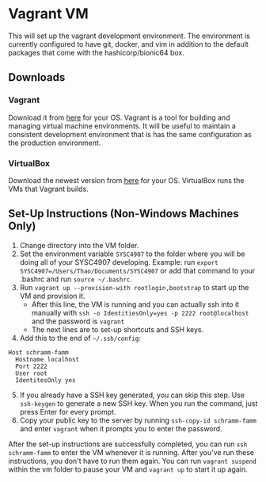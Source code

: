 # Vagrant VM
This will set up the vagrant development environment. The environment is
currently configured to have git, docker, and vim in addition to the default
packages that come with the hashicorp/bionic64 box.

## Downloads
### Vagrant
Download it from [here](https://www.vagrantup.com/downloads.html) for your OS.
Vagrant is a tool for building and managing virtual machine environments. It
will be useful to maintain a consistent development environment that is
has the same configuration as the production environment.
### VirtualBox
Download the newest version from [here](https://www.virtualbox.org/wiki/Downloads) 
for your OS. VirtualBox runs the VMs that Vagrant builds.

## Set-Up Instructions (Non-Windows Machines Only)
1. Change directory into the VM folder.
2. Set the environment variable `SYSC4907` to the folder where you will be doing
all of your SYSC4907 developing. Example: run
`export SYSC4907=/Users/Thao/Documents/SYSC4907` or add that command to your .bashrc
and run `source ~/.bashrc`.
3. Run `vagrant up --provision-with rootlogin,bootstrap` to start up the VM and
provision it.
	* After this line, the VM is running and you can actually ssh into it
manually with `ssh -o IdentitiesOnly=yes -p 2222 root@localhost` and the password
is `vagrant`
	* The next lines are to set-up shortcuts and SSH keys.
4. Add this to the end of `~/.ssh/config`:
```
Host schramm-famm
  Hostname localhost
  Port 2222
  User root
  IdentitesOnly yes
```
5. If you already have a SSH key generated, you can skip this step. Use `ssh-keygen`
to generate a new SSH key. When you run the command, just press Enter for every prompt.
6. Copy your public key to the server by running `ssh-copy-id schramm-famm` and enter
`vagrant` when it prompts you to enter the password.

After the set-up instructions are successfully completed, you can run
`ssh schramm-famm` to enter the VM whenever it is running. After you've run
these instructions, you don't have to run them again. You can run `vagrant
suspend` within the vm folder to pause your VM and `vagrant up` to start it up
again.
